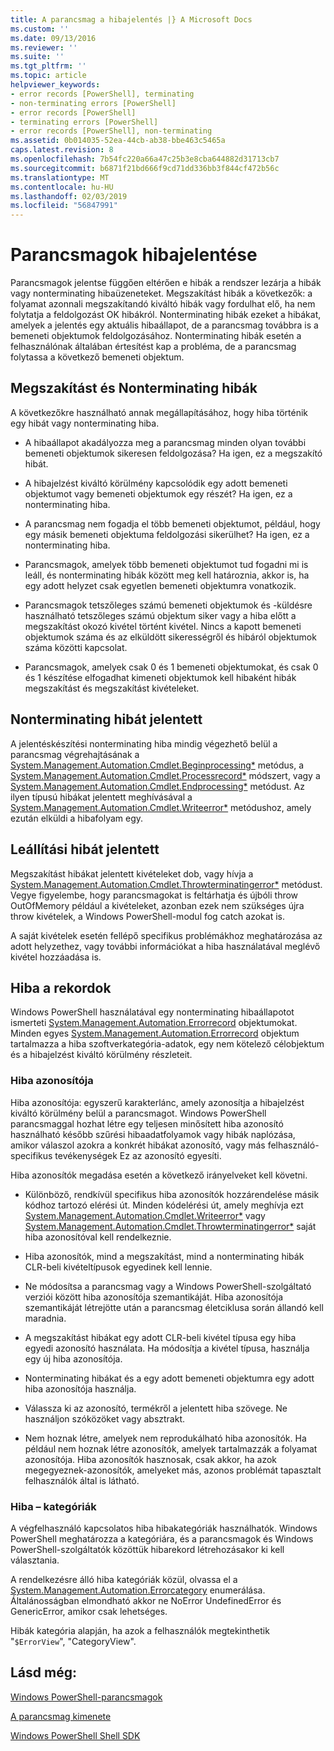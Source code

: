 ```yaml
---
title: A parancsmag a hibajelentés |} A Microsoft Docs
ms.custom: ''
ms.date: 09/13/2016
ms.reviewer: ''
ms.suite: ''
ms.tgt_pltfrm: ''
ms.topic: article
helpviewer_keywords:
- error records [PowerShell], terminating
- non-terminating errors [PowerShell]
- error records [PowerShell]
- terminating errors [PowerShell]
- error records [PowerShell], non-terminating
ms.assetid: 0b014035-52ea-44cb-ab38-bbe463c5465a
caps.latest.revision: 8
ms.openlocfilehash: 7b54fc220a66a47c25b3e8cba644882d31713cb7
ms.sourcegitcommit: b6871f21bd666f9cd71dd336bb3f844cf472b56c
ms.translationtype: MT
ms.contentlocale: hu-HU
ms.lasthandoff: 02/03/2019
ms.locfileid: "56847991"
---
```

# <a name="cmdlet-error-reporting"></a>Parancsmagok hibajelentése

Parancsmagok jelentse függően eltérően e hibák a rendszer lezárja a hibák vagy nonterminating hibaüzeneteket. Megszakítást hibák a következők: a folyamat azonnali megszakítandó kiváltó hibák vagy fordulhat elő, ha nem folytatja a feldolgozást OK hibákról. Nonterminating hibák ezeket a hibákat, amelyek a jelentés egy aktuális hibaállapot, de a parancsmag továbbra is a bemeneti objektumok feldolgozásához. Nonterminating hibák esetén a felhasználónak általában értesítést kap a probléma, de a parancsmag folytassa a következő bemeneti objektum.

## <a name="terminating-and-nonterminating-errors"></a>Megszakítást és Nonterminating hibák

A következőkre használható annak megállapításához, hogy hiba történik egy hibát vagy nonterminating hiba.

- A hibaállapot akadályozza meg a parancsmag minden olyan további bemeneti objektumok sikeresen feldolgozása? Ha igen, ez a megszakító hibát.

- A hibajelzést kiváltó körülmény kapcsolódik egy adott bemeneti objektumot vagy bemeneti objektumok egy részét? Ha igen, ez a nonterminating hiba.

- A parancsmag nem fogadja el több bemeneti objektumot, például, hogy egy másik bemeneti objektuma feldolgozási sikerülhet? Ha igen, ez a nonterminating hiba.

- Parancsmagok, amelyek több bemeneti objektumot tud fogadni mi is leáll, és nonterminating hibák között meg kell határoznia, akkor is, ha egy adott helyzet csak egyetlen bemeneti objektumra vonatkozik.

- Parancsmagok tetszőleges számú bemeneti objektumok és -küldésre használható tetszőleges számú objektum siker vagy a hiba előtt a megszakítást okozó kivétel történt kivétel. Nincs a kapott bemeneti objektumok száma és az elküldött sikerességről és hibáról objektumok száma közötti kapcsolat.

- Parancsmagok, amelyek csak 0 és 1 bemeneti objektumokat, és csak 0 és 1 készítése elfogadhat kimeneti objektumok kell hibaként hibák megszakítást és megszakítást kivételeket.

## <a name="reporting-nonterminating-errors"></a>Nonterminating hibát jelentett

A jelentéskészítési nonterminating hiba mindig végezhető belül a parancsmag végrehajtásának a [System.Management.Automation.Cmdlet.Beginprocessing*](/dotnet/api/System.Management.Automation.Cmdlet.BeginProcessing) metódus, a [ System.Management.Automation.Cmdlet.Processrecord*](/dotnet/api/System.Management.Automation.Cmdlet.ProcessRecord) módszert, vagy a [System.Management.Automation.Cmdlet.Endprocessing*](/dotnet/api/System.Management.Automation.Cmdlet.EndProcessing) metódust. Az ilyen típusú hibákat jelentett meghívásával a [System.Management.Automation.Cmdlet.Writeerror*](/dotnet/api/System.Management.Automation.Cmdlet.WriteError) metódushoz, amely ezután elküldi a hibafolyam egy.

## <a name="reporting-terminating-errors"></a>Leállítási hibát jelentett

Megszakítást hibákat jelentett kivételeket dob, vagy hívja a [System.Management.Automation.Cmdlet.Throwterminatingerror*](/dotnet/api/System.Management.Automation.Cmdlet.ThrowTerminatingError) metódust. Vegye figyelembe, hogy parancsmagokat is feltárhatja és újbóli throw OutOfMemory például a kivételeket, azonban ezek nem szükséges újra throw kivételek, a Windows PowerShell-modul fog catch azokat is.

A saját kivételek esetén fellépő specifikus problémákhoz meghatározása az adott helyzethez, vagy további információkat a hiba használatával meglévő kivétel hozzáadása is.

## <a name="error-records"></a>Hiba a rekordok

Windows PowerShell használatával egy nonterminating hibaállapotot ismerteti [System.Management.Automation.Errorrecord](/dotnet/api/System.Management.Automation.ErrorRecord) objektumokat. Minden egyes [System.Management.Automation.Errorrecord](/dotnet/api/System.Management.Automation.ErrorRecord) objektum tartalmazza a hiba szoftverkategória-adatok, egy nem kötelező célobjektum és a hibajelzést kiváltó körülmény részleteit.

### <a name="error-identifiers"></a>Hiba azonosítója

Hiba azonosítója: egyszerű karakterlánc, amely azonosítja a hibajelzést kiváltó körülmény belül a parancsmagot. Windows PowerShell parancsmaggal hozhat létre egy teljesen minősített hiba azonosító használható később szűrési hibaadatfolyamok vagy hibák naplózása, amikor válaszol azokra a konkrét hibákat azonosító, vagy más felhasználó-specifikus tevékenységek Ez az azonosító egyesíti.

Hiba azonosítók megadása esetén a következő irányelveket kell követni.

- Különböző, rendkívül specifikus hiba azonosítók hozzárendelése másik kódhoz tartozó elérési út. Minden kódelérési út, amely meghívja ezt [System.Management.Automation.Cmdlet.Writeerror*](/dotnet/api/System.Management.Automation.Cmdlet.WriteError) vagy [System.Management.Automation.Cmdlet.Throwterminatingerror*](/dotnet/api/System.Management.Automation.Cmdlet.ThrowTerminatingError) saját hiba azonosítóval kell rendelkeznie.

- Hiba azonosítók, mind a megszakítást, mind a nonterminating hibák CLR-beli kivételtípusok egyedinek kell lennie.

- Ne módosítsa a parancsmag vagy a Windows PowerShell-szolgáltató verziói között hiba azonosítója szemantikáját. Hiba azonosítója szemantikáját létrejötte után a parancsmag életciklusa során állandó kell maradnia.

- A megszakítást hibákat egy adott CLR-beli kivétel típusa egy hiba egyedi azonosító használata. Ha módosítja a kivétel típusa, használja egy új hiba azonosítója.

- Nonterminating hibákat és a egy adott bemeneti objektumra egy adott hiba azonosítója használja.

- Válassza ki az azonosító, termékről a jelentett hiba szövege. Ne használjon szóközöket vagy absztrakt.

- Nem hoznak létre, amelyek nem reprodukálható hiba azonosítók. Ha például nem hoznak létre azonosítók, amelyek tartalmazzák a folyamat azonosítója. Hiba azonosítók hasznosak, csak akkor, ha azok megegyeznek-azonosítók, amelyeket más, azonos problémát tapasztalt felhasználók által is látható.

### <a name="error-categories"></a>Hiba – kategóriák

A végfelhasználó kapcsolatos hiba hibakategóriák használhatók. Windows PowerShell meghatározza a kategóriára, és a parancsmagok és Windows PowerShell-szolgáltatók közöttük hibarekord létrehozásakor ki kell választania.

A rendelkezésre álló hiba kategóriák közül, olvassa el a [System.Management.Automation.Errorcategory](/dotnet/api/System.Management.Automation.ErrorCategory) enumerálása. Általánosságban elmondható akkor ne NoError UndefinedError és GenericError, amikor csak lehetséges.

Hibák kategória alapján, ha azok a felhasználók megtekinthetik "`$ErrorView`", "CategoryView".

## <a name="see-also"></a>Lásd még:

[Windows PowerShell-parancsmagok](./cmdlet-overview.md)

[A parancsmag kimenete](./types-of-cmdlet-output.md)

[Windows PowerShell Shell SDK](../windows-powershell-reference.md)
